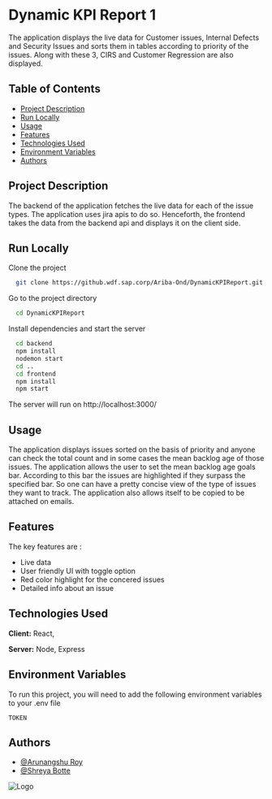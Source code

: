 # Dynamic KPI Report 1

The application displays the live data for Customer issues, Internal Defects and Security Issues and sorts them in tables according to priority of the issues. Along with these 3, CIRS and Customer Regression are also displayed.

## Table of Contents

- [Project Description](#project-description)
- [Run Locally](#installation)
- [Usage](#usage)
- [Features](#features)
- [Technologies Used](#technologies-used)
- [Environment Variables](#technologies-used)
- [Authors](#technologies-used)


## Project Description

The backend of the application fetches the live data for each of the issue types. The application uses jira apis to do so. Henceforth, the frontend takes the data from the backend api and displays it on the client side.

## Run Locally

Clone the project

```bash
  git clone https://github.wdf.sap.corp/Ariba-Ond/DynamicKPIReport.git
```

Go to the project directory

```bash
  cd DynamicKPIReport
```

Install dependencies and start the server

```bash
  cd backend
  npm install
  nodemon start
  cd ..
  cd frontend
  npm install
  npm start
```
The server will run on http://localhost:3000/
 
## Usage

The application displays issues sorted on the basis of priority and anyone can check the total count and in some cases the mean backlog age of those issues. The application allows the user to set the mean backlog age goals bar. According to this bar the issues are highlighted if they surpass the specified bar. So one can have a pretty concise view of the type of issues they want to track. The application also allows itself to be copied to be attached on emails.

## Features
 
The key features are :
- Live data 
- User friendly UI with toggle option
- Red color highlight for the concered issues 
- Detailed info about an issue

## Technologies Used

**Client:** React, 

**Server:** Node, Express


## Environment Variables

To run this project, you will need to add the following environment variables to your .env file

`TOKEN`


## Authors

- [@Arunangshu Roy](https://github.wdf.sap.corp/I588020)
- [@Shreya Botte](https://github.wdf.sap.corp/I588173)


![Logo](http://ftibelman.com/wp-content/uploads/2019/02/sap-ariba-logo_1_11_16.png)




